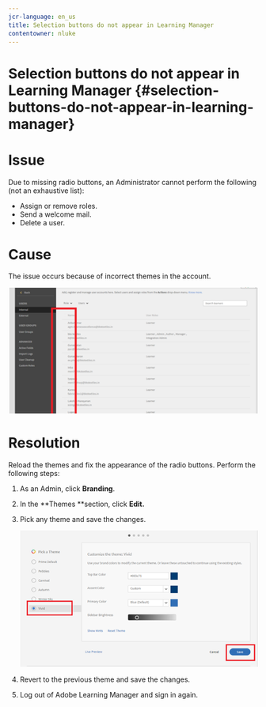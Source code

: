 ```yaml
---
jcr-language: en_us
title: Selection buttons do not appear in Learning Manager
contentowner: nluke
---
```



# Selection buttons do not appear in Learning Manager {#selection-buttons-do-not-appear-in-learning-manager}

# **Issue**

Due to missing radio buttons, an Administrator  cannot perform the following (not an exhaustive list):

* Assign or remove roles.
* Send a welcome mail.
* Delete a user.

# **Cause**

The issue occurs because of incorrect themes in the account.

![](assets/radio-buttons.png) 

# **Resolution**

Reload the themes and fix the appearance of the radio buttons. Perform the following steps:

1. As an Admin, click **Branding**.
1. In the **Themes **section, click **Edit.**
1. Pick any theme and save the changes.

   ![](assets/set-themes.png)

1. Revert to the previous theme and save the changes.
1. Log out of Adobe Learning Manager and sign in again. 

